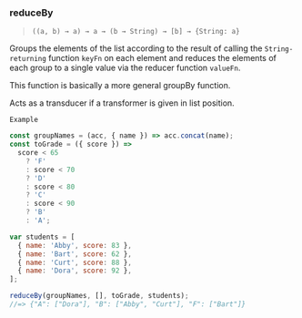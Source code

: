 ### reduceBy

> `((a, b) → a) → a → (b → String) → [b] → {String: a}`

Groups the elements of the list according to the result of calling the `String-returning` function `keyFn` on each element and reduces the elements of each group to a single value via the reducer function `valueFn`.

This function is basically a more general groupBy function.

Acts as a transducer if a transformer is given in list position.

`Example`

```js
const groupNames = (acc, { name }) => acc.concat(name);
const toGrade = ({ score }) =>
  score < 65
    ? 'F'
    : score < 70
    ? 'D'
    : score < 80
    ? 'C'
    : score < 90
    ? 'B'
    : 'A';

var students = [
  { name: 'Abby', score: 83 },
  { name: 'Bart', score: 62 },
  { name: 'Curt', score: 88 },
  { name: 'Dora', score: 92 },
];

reduceBy(groupNames, [], toGrade, students);
//=> {"A": ["Dora"], "B": ["Abby", "Curt"], "F": ["Bart"]}
```
